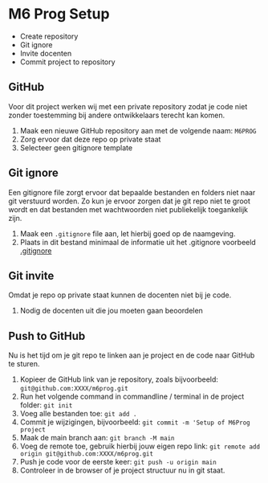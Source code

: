 # M6 Prog Setup
- Create repository
- Git ignore
- Invite docenten
- Commit project to repository

## GitHub
Voor dit project werken wij met een private repository zodat je code niet zonder toestemming bij andere ontwikkelaars terecht kan komen.
1. Maak een nieuwe GitHub repository aan met de volgende naam: `M6PROG`
2. Zorg ervoor dat deze repo op private staat
3. Selecteer geen gitignore template

## Git ignore
Een gitignore file zorgt ervoor dat bepaalde bestanden en folders niet naar git verstuurd worden.
Zo kun je ervoor zorgen dat je git repo niet te groot wordt en dat bestanden met wachtwoorden niet publiekelijk toegankelijk zijn.
1. Maak een `.gitignore` file aan, let hierbij goed op de naamgeving.
2. Plaats in dit bestand minimaal de informatie uit het .gitignore voorbeeld [.gitignore](../voorbeeld_bestanden/.gitignore)

## Git invite 
Omdat je repo op private staat kunnen de docenten niet bij je code.
1. Nodig de docenten uit die jou moeten gaan beoordelen

## Push to GitHub
Nu is het tijd om je git repo te linken aan je project en de code naar GitHub te sturen.
1. Kopieer de GitHub link van je repository, zoals bijvoorbeeld: `git@github.com:XXXX/m6prog.git`
2. Run het volgende command in commandline / terminal in de project folder: `git init`
3. Voeg alle bestanden toe: `git add .`
4. Commit je wijzigingen, bijvoorbeeld: `git commit -m 'Setup of M6Prog project`
5. Maak de main branch aan: `git branch -M main`
4. Voeg de remote toe, gebruik hierbij jouw eigen repo link: `git remote add origin git@github.com:XXXX/m6prog.git`
5. Push je code voor de eerste keer: `git push -u origin main`
6. Controleer in de browser of je project structuur nu in git staat.
